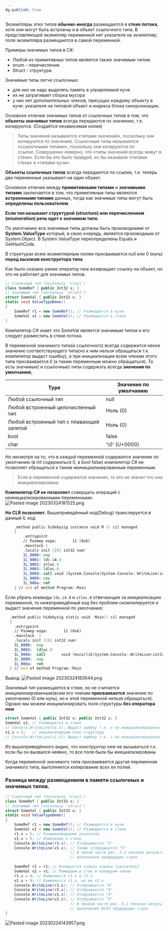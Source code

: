 ```yaml
---
dg-publish: true
---
```


Экземпляры этих типов **обычно-иногда** размещаются в **стеке потока**, хотя они могут быть встроены и в объект ссылочного типа. В представляющей экземпляр переменной нет указателя на экземпляр; поля экземпляра размещаются в самой переменной.

Примеры значимых типов в C#:

-   Любой из примитивных типов является также значимым типом.
-   enum - перечисление.
-   Struct - структура.

Значимые типы легче ссылочных: 
- для них не надо выделять память в управляемой куче
- их не затрагивает сборка мусора
- у них нет дополнительных членов, присущих каждому объекту в куче: указателя на типовой объект и индекса блока синхронизации.

Основное отличие значимых типов от ссылочных типов в том, что **объекты значимых типов** всегда передаются по значению, т.е. копируются. (Создаётся независимая копия)

> Типы значений называются «типами значений», поскольку они копируются по значению. Ссылочные типы называются «ссылочными типами», поскольку они копируются по ссылке. Совершенно неверно, что «типы значений всегда живут в стеке». Если бы это было правдой, их бы называли «типами стека» и «типами кучи».

**Объекты ссылочных типов** всегда передаются по ссылке, т.е. теперь две переменные указывают на один объект.

Основное отличие между **примитивными типами** и **значимыми типами** заключается в том, что примитивные типы являются **встроенными типами** данных, тогда как значимые типы могут быть **определены пользователем**. 


**Если тип называют структурой (structure) или перечислением (enumeration) речь идет о значимом типе.**

По умолчанию все значимые типы должны быть производными от **System.ValueType** который, в свою очередь, является производным от System.Object.
В System.ValueType переопределены Equals и GetHashCode.

В структурах всем экземплярным полям присваивается null или 0 (нуль) **перед вызовом конструктора типа** 

Как было сказано ранее оператор new возвращает ссылку на объект, но это не работает для значимых типов.

```csharp
// Ссылочный тип (поскольку 'class') 
class SomeRef { public Int32 x; } 
// Значимый тип (поскольку 'struct') 
struct SomeVal { public Int32 x; } 
static void ValueTypeDemo() 
{ 
	SomeRef r1 = new SomeRef(); // Размещается в куче 
	SomeVal v1 = new SomeVal(); // Размещается в стеке
}
```

Компилятор C# знает что SomeVal является значимым типом и его следует разместить в стеке потока.

В переменной значимого типа(и ссылочного) всегда содержится некое значение соответствующего типа(но к ним нельзя обращаться т.к. компилятор выдаст ошибку), а при инициализации всем членам этого типа присваивается 0 (к таким переменным можно обращаться). То есть значимые( и ссылочные) типы содержать всегда **значения по умолчанию**,

| Type                                     | Значение по умолчанию |
| ---------------------------------------- | --------------------- |
| Любой ссылочный тип                      | null                  |
| Любой встроенный целочисленный тип       | Ноль (0)              |
| Любой встроенный тип с плавающей запятой | Ноль (0)              |
| bool                                     | false                 |
| char                                     | '\0' (U+0000)         |

Но несмотря на то, что в каждой переменной содержится значение по умолчанию (в int содержиться 0, в bool false) компилятор C# не позволяет обращаться к таким неинициализированным переменным. 

> Если в переменной содержится значение, то это не значит что она инициализирована.

**Компилятор C# не позволяет** совершать операций с неинициализированными переменными.
![Pasted image 20230324181525.png](/img/user/Files/Image/Pasted%20image%2020230324181525.png)

**Но CLR позволяет.**
Вышеприведённый код(Debug) транслируется в данный IL код:

```asm
    .method public hidebysig instance void M () cil managed 
    {
		.entrypoint
		// Размер кода:       11 (0xb)
        .maxstack 1
        .locals init ([0] int32 num)
        IL_0000: nop
        IL_0001: ldc.i4.8
        IL_0002: stloc.0
        IL_0003: ldloc.0
        IL_0004: call void [System.Console]System.Console::WriteLine(int32)
        IL_0009: nop
        IL_000a: ret
    } // end of method Program::Main
```

Если убрать команды `ldc.i4.8` и `stloc.0` отвечающие за инициализацию переменной, то нижеприведённый код без проблем скомпилируется и выдаст значение переменной по умолчанию: 

```asm
  .method public hidebysig static void  Main() cil managed
  {
    .entrypoint
    // Размер кода:       11 (0xb)
    .maxstack  1
    .locals init ([0] int32 num)
    IL_0000:  nop
    IL_0003:  ldloc.0
    IL_0004:  call       void [mscorlib]System.Console::WriteLine(int32)
    IL_0009:  nop
    IL_000a:  ret
  } // end of method Program::Main
```
Вывод:
![Pasted image 20230324183644.png](/img/user/Files/Image/Pasted%20image%2020230324183644.png)

Значимый тип размещается в стеке, но не считается инициализированным(всем его членам **присваивается** значение по умолчанию (0 или нуль), но к этой переменной нельзя обращаться). Однако мы можем инициализировать поля структуры **без оператора new**

```csharp
struct SomeVal { public Int32 x; public Int32 z; } 
SomeVal v1; // Размещается в стеке
// Console.WriteLine(v1.x); Выдаст ошибку т.к. x не инициализированна
v1.x = 5;   // инициализируем поле структуры
// Console.WriteLine(v1.z); Выдаст ошибку т.к. z не инициализированна
```
Из вышеприведённого видно, что конструктор new не вызываться т.к. если бы он вызвался неявно, то все поля были бы инициализированы

Когда переменной значимого типа присваивается другая переменная значимого типа, выполняется копирование всех ее полей.


### Разница между размещением в памяти ссылочных и значимых типов.

```csharp
// Ссылочный тип (поскольку 'class')
class SomeRef { public Int32 x; }
// Значимый тип (поскольку 'struct')
struct SomeVal { public Int32 x; }
static void ValueTypeDemo()
{
	SomeRef r1 = new SomeRef(); // Размещается в куче
	SomeVal v1 = new SomeVal(); // Размещается в стеке
	r1.x = 5; // Разыменовывание указателя
	v1.x = 5; // Изменение в стеке
	Console.WriteLine(r1.x); // Отображается "5"
	Console.WriteLine(v1.x); // Также отображается "5"
							 // В левой части рис. 5.2 показан результат
							 // выполнения предыдущих строк
	
	SomeRef r2 = r1; // Копируется только ссылка (указатель)
	SomeVal v2 = v1; // Помещаем в стек и копируем члены
	r1.x = 8; // Изменяются r1.x и r2.x
	v1.x = 9; // Изменяется v1.x, но не v2.x
	Console.WriteLine(r1.x); // Отображается "8"
	Console.WriteLine(r2.x); // Отображается "8"
	Console.WriteLine(v1.x); // Отображается "9"
	Console.WriteLine(v2.x); // Отображается "5"
							 // В правой части рис. 5.2 показан результат
							 // выполнения ВСЕХ предыдущих строк
}
```

![Pasted image 20230224143957.png](/img/user/Files/Image/Pasted%20image%2020230224143957.png)

